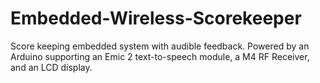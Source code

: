 # Embedded-Wireless-Scorekeeper
Score keeping embedded system with audible feedback. Powered by an Arduino supporting an Emic 2 text-to-speech module, a M4 RF Receiver, and an LCD display.
